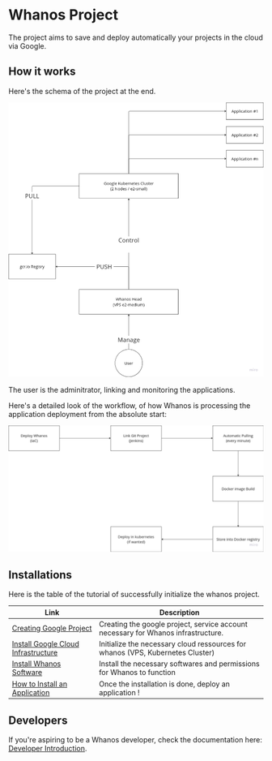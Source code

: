 # Whanos Project

The project aims to save and deploy automatically your projects in the cloud via Google.

## How it works

Here's the schema of the project at the end.

![<img alt="Whanos Schema" src="./images/whanos-schema.png" />](./images/whanos-schema.png)

The user is the adminitrator, linking and monitoring the applications.

Here's a detailed look of the workflow, of how Whanos is processing the application deployment from the absolute start:

![<img alt="Whanos Workflow Process" src="./images/whanos-process.png" />](./images/whanos-process.png)

## Installations

Here is the table of the tutorial of successfully initialize the whanos project.

| Link           | Description          |
|----------------|---------------------------------------------------------------|
| [Creating Google Project](./Creating_Google_Account.md) | Creating the google project, service account necessary for Whanos infrastructure. |
| [Install Google Cloud Infrastructure](./Install_Google_Cloud_Infrastructure.md) | Initialize the necessary cloud ressources for whanos (VPS, Kubernetes Cluster) |
| [Install Whanos Software](./Install_Whanos_Softwares.md) | Install the necessary softwares and permissions for Whanos to function |
| [How to Install an Application](./How_To_Develop_Project.md) | Once the installation is done, deploy an application ! |

## Developers

If you're aspiring to be a Whanos developer, check the documentation here: [Developer Introduction](./Developper_Introduction.md).
